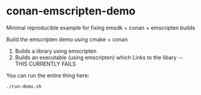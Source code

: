 # conan-emscripten-demo

Minimal reproducible example for fixing emsdk + conan + emscripten builds

Build the emscripten demo using cmake + conan

1. Builds a library using emscripten
2. Builds an executable (using emscripten) which Links to the libary -- THIS CURRENTLY FAILS


You can run the entire thing here:
```
./run-demo.sh
```
